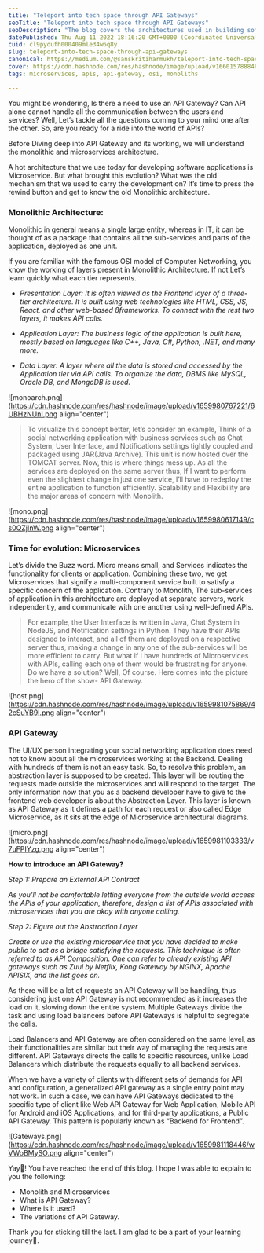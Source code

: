 ```yaml
---
title: "Teleport into tech space through API Gateways"
seoTitle: "Teleport into tech space through API Gateways"
seoDescription: "The blog covers the architectures used in building software and API gateways acting as an abstraction layer to connect microservices with client-side apps."
datePublished: Thu Aug 11 2022 18:16:20 GMT+0000 (Coordinated Universal Time)
cuid: cl9pyoufh000409mle34w6q8y
slug: teleport-into-tech-space-through-api-gateways
canonical: https://medium.com/@sanskritiharmukh/teleport-into-tech-space-through-api-gateways-278eca0c7fe4
cover: https://cdn.hashnode.com/res/hashnode/image/upload/v1660157888480/EjoQDWQZH.png
tags: microservices, apis, api-gateway, osi, monoliths

---
```



You might be wondering, Is there a need to use an API Gateway? Can API alone cannot handle all the communication between the users and services? Well, Let’s tackle all the questions coming to your mind one after the other. So, are you ready for a ride into the world of APIs?

Before Diving deep into API Gateway and its working, we will understand the monolithic and microservices architecture.

A hot architecture that we use today for developing software applications is Microservice. But what brought this evolution? What was the old mechanism that we used to carry the development on? It’s time to press the rewind button and get to know the old Monolithic architecture.


### **Monolithic Architecture:**

Monolithic in general means a single large entity, whereas in IT, it can be thought of as a package that contains all the sub-services and parts of the application, deployed as one unit.

If you are familiar with the famous OSI model of Computer Networking, you know the working of layers present in Monolithic Architecture. If not Let’s learn quickly what each tier represents.

- *Presentation Layer: It is often viewed as the Frontend layer of a three-tier architecture. It is built using web technologies like HTML, CSS, JS, React, and other web-based 8frameworks. To connect with the rest two layers, it makes API calls.*

- *Application Layer: The business logic of the application is built here, mostly based on languages like C++, Java, C#, Python, .NET, and many more.*

- *Data Layer: A layer where all the data is stored and accessed by the Application tier via API calls. To organize the data, DBMS like MySQL, Oracle DB, and MongoDB is used.*


![monoarch.png](https://cdn.hashnode.com/res/hashnode/image/upload/v1659980767221/6UBHzNUnI.png align="center")


> To visualize this concept better, let’s consider an example, Think of a social networking application with business services such as Chat System, User Interface, and Notifications settings tightly coupled and packaged using JAR(Java Archive). This unit is now hosted over the TOMCAT server. Now, this is where things mess up. As all the services are deployed on the same server thus, If I want to perform even the slightest change in just one service, I’ll have to redeploy the entire application to function efficiently. Scalability and Flexibility are the major areas of concern with Monolith.


![mono.png](https://cdn.hashnode.com/res/hashnode/image/upload/v1659980617149/cs0QZjInW.png align="center")

### **Time for evolution: Microservices**
Let’s divide the Buzz word. Micro means small, and Services indicates the functionality for clients or application. Combining these two, we get Microservices that signify a multi-component service built to satisfy a specific concern of the application. Contrary to Monolith, The sub-services of application in this architecture are deployed at separate servers, work independently, and communicate with one another using well-defined APIs.

> For example, the User Interface is written in Java, Chat System in NodeJS, and Notification settings in Python. They have their APIs designed to interact, and all of them are deployed on a respective server thus, making a change in any one of the sub-services will be more efficient to carry. But what if I have hundreds of Microservices with APIs, calling each one of them would be frustrating for anyone. Do we have a solution? Well, Of course. Here comes into the picture the hero of the show- API Gateway.

![host.png](https://cdn.hashnode.com/res/hashnode/image/upload/v1659981075869/42cSuYB9I.png align="center")


### **API Gateway**
The UI/UX person integrating your social networking application does need not to know about all the microservices working at the Backend. Dealing with hundreds of them is not an easy task. So, to resolve this problem, an abstraction layer is supposed to be created. This layer will be routing the requests made outside the microservices and will respond to the target. The only information now that you as a backend developer have to give to the frontend web developer is about the Abstraction Layer. This layer is known as API Gateway as it defines a path for each request or also called Edge Microservice, as it sits at the edge of Microservice architectural diagrams.


![micro.png](https://cdn.hashnode.com/res/hashnode/image/upload/v1659981103333/v7uFPIYzg.png align="center")

**How to introduce an API Gateway?**

*Step 1: Prepare an External API Contract*

*As you’ll not be comfortable letting everyone from the outside world access the APIs of your application, therefore, design a list of APIs associated with microservices that you are okay with anyone calling.*

*Step 2: Figure out the Abstraction Layer*

*Create or use the existing microservice that you have decided to make public to act as a bridge satisfying the requests. This technique is often referred to as API Composition. One can refer to already existing API gateways such as Zuul by Netflix, Kong Gateway by NGINX, Apache APISIX, and the list goes on.*

As there will be a lot of requests an API Gateway will be handling, thus considering just one API Gateway is not recommended as it increases the load on it, slowing down the entire system. Multiple Gateways divide the task and using load balancers before API Gateways is helpful to segregate the calls.

Load Balancers and API Gateway are often considered on the same level, as their functionalities are similar but their way of managing the requests are different. API Gateways directs the calls to specific resources, unlike Load Balancers which distribute the requests equally to all backend services.

When we have a variety of clients with different sets of demands for API and configuration, a generalized API gateway as a single entry point may not work. In such a case, we can have API Gateways dedicated to the specific type of client like Web API Gateway for Web Application, Mobile API for Android and iOS Applications, and for third-party applications, a Public API Gateway. This pattern is popularly known as “Backend for Frontend”.


![Gateways.png](https://cdn.hashnode.com/res/hashnode/image/upload/v1659981118446/wVWoBMySO.png align="center")

Yay🎉! You have reached the end of this blog. I hope I was able to explain to you the following:
- Monolith and Microservices
- What is API Gateway?
- Where is it used?
- The variations of API Gateway.

Thank you for sticking till the last. I am glad to be a part of your learning journey🤍.

